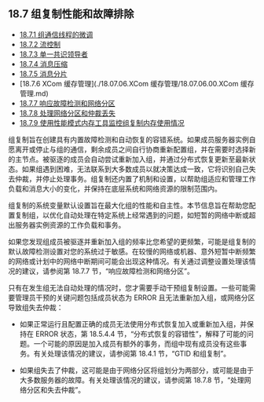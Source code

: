 ## 18.7 组复制性能和故障排除

- [18.7.1 组通信线程的微调](./18.07.01.组通信线程的微调.md)
- [18.7.2 流控制](./18.07.02.流控制/18.07.02.00.流控制.md)
- [18.7.3 单一共识领导者](./18.07.03.单一共识领导者.md)
- [18.7.4 消息压缩](./18.07.04.消息压缩.md)
- [18.7.5 消息分片](./18.07.05.消息分片.md)
- [18.7.6 XCom 缓存管理](./18.07.06.XCom 缓存管理/18.07.06.00.XCom 缓存管理.md)
- [18.7.7 响应故障检测和网络分区](./18.07.07.响应故障检测和网络分区/18.07.07.00.响应故障检测和网络分区.md)
- [18.7.8 处理网络分区和仲裁丢失](./18.07.08.处理网络分区和仲裁丢失.md)
- [18.7.9 使用性能模式内存工具监控组复制内存使用情况](./18.07.09.使用性能模式内存工具监控组复制内存使用情况/18.07.09.00.使用性能模式内存工具监控组复制内存使用情况.md)

组复制旨在创建具有内置故障检测和自动恢复的容错系统。如果成员服务器实例自愿离开或停止与组的通信，剩余成员之间自行协商重新配置组，并在需要时选择新的主节点。被驱逐的成员会自动尝试重新加入组，并通过分布式恢复更新至最新状态。如果组遇到困难，无法联系到大多数成员以就决策达成一致，它将识别自己失去仲裁，并停止处理事务。组复制还内置了机制和设置，以帮助组适应和管理工作负载和消息大小的变化，并保持在底层系统和网络资源的限制范围内。

组复制的系统变量默认设置旨在最大化组的性能和自主性。本节信息旨在帮助您配置复制组，以优化自动处理在特定系统上经常遇到的问题，如短暂的网络中断或超出服务器实例资源的工作负载和事务。

如果您发现组成员被驱逐并重新加入组的频率比您希望的更频繁，可能是组复制的默认故障检测设置对您的系统过于敏感。在较慢的网络或机器、意外短暂中断频繁的网络或计划中的网络中断期间可能会出现这种情况。有关通过调整设置处理该情况的建议，请参阅第 18.7.7 节，“响应故障检测和网络分区”。

只有在发生组无法自动处理的情况时，您才需要手动干预组复制设置。一些可能需要管理员干预的关键问题包括成员状态为 ERROR 且无法重新加入组，或网络分区导致组失去仲裁：

- 如果正常运行且配置正确的成员无法使用分布式恢复加入或重新加入组，并保持在 ERROR 状态，第 18.5.4.4 节，“分布式恢复的容错性”，解释了可能的问题。一个可能的原因是加入成员有额外的事务，而组中现有成员没有这些事务。有关处理该情况的建议，请参阅第 18.4.1 节，“GTID 和组复制”。

- 如果组失去了仲裁，这可能是由于网络分区将组划分为两部分，或可能是由于大多数服务器的故障。有关处理该情况的建议，请参阅第 18.7.8 节，“处理网络分区和失去仲裁”。